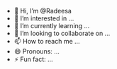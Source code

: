 - 👋 Hi, I’m @Radeesa
- 👀 I’m interested in ...
- 🌱 I’m currently learning ...
- 💞️ I’m looking to collaborate on ...
- 📫 How to reach me ...
- 😄 Pronouns: ...
- ⚡ Fun fact: ...

<!---
Radeesa/Radeesa is a ✨ special ✨ repository because its `README.md` (this file) appears on your GitHub profile.
You can click the Preview link to take a look at your changes.
--->
